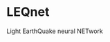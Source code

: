 # LEQnet
Light EarthQuake neural NETwork
<!-- 
Data 위치 : 스크립트 위치를 기준으로 '../data/STEAD/'
필요 파일 : chunk1.hdf5, chunk1.csv, chunk2.hdf5, chunk2.csv

.py file : import하여 사용
Z_model_test~~ : .py file import하여 test하는 .ipynb file
 -->
